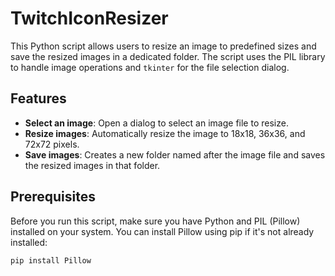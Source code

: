 # TwitchIconResizer

This Python script allows users to resize an image to predefined sizes and save the resized images in a dedicated folder. The script uses the PIL library to handle image operations and `tkinter` for the file selection dialog.

## Features

- **Select an image**: Open a dialog to select an image file to resize.
- **Resize images**: Automatically resize the image to 18x18, 36x36, and 72x72 pixels.
- **Save images**: Creates a new folder named after the image file and saves the resized images in that folder.

## Prerequisites

Before you run this script, make sure you have Python and PIL (Pillow) installed on your system. You can install Pillow using pip if it's not already installed:

```bash
pip install Pillow
